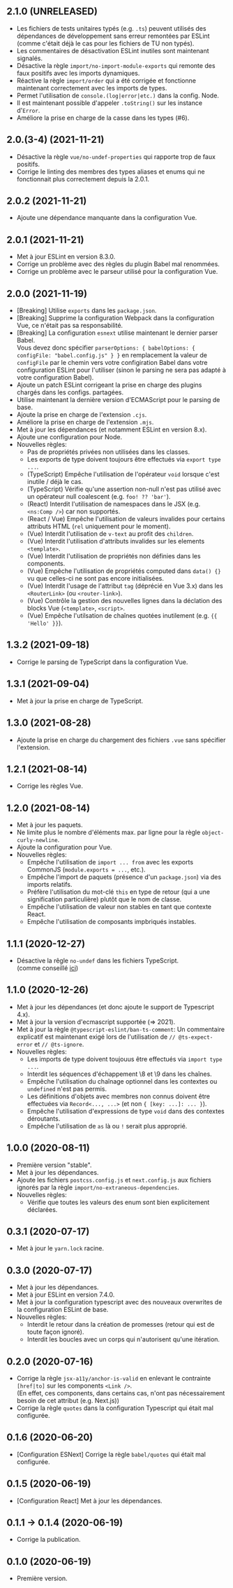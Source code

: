 ## 2.1.0 (UNRELEASED)
- Les fichiers de tests unitaires typés (e.g. `.ts`) peuvent utilisés des dépendances de développement
  sans erreur remontées par ESLint (comme c'était déjà le cas pour les fichiers de TU non typés).
- Les commentaires de désactivation ESLint inutiles sont maintenant signalés.
- Désactive la règle `import/no-import-module-exports` qui remonte des faux positifs avec les imports dynamiques.
- Réactive la règle `import/order` qui a été corrigée et fonctionne maintenant correctement avec les imports de types.
- Permet l'utilisation de `console.(log|error|etc.)` dans la config. Node.
- Il est maintenant possible d'appeler `.toString()` sur les instance d'`Error`.
- Améliore la prise en charge de la casse dans les types (#6).

## 2.0.(3-4) (2021-11-21)
- Désactive la règle `vue/no-undef-properties` qui rapporte trop de faux positifs.
- Corrige le linting des membres des types aliases et enums qui ne fonctionnait plus correctement depuis la 2.0.1.

## 2.0.2 (2021-11-21)
- Ajoute une dépendance manquante dans la configuration Vue.

## 2.0.1 (2021-11-21)
- Met à jour ESLint en version 8.3.0.
- Corrige un problème avec des règles du plugin Babel mal renommées.
- Corrige un problème avec le parseur utilisé pour la configuration Vue.

## 2.0.0 (2021-11-19)
- [Breaking] Utilise `exports` dans les `package.json`.
- [Breaking] Supprime la configuration Webpack dans la configuration Vue, ce n'était pas sa responsabilité. 
- [Breaking] La configuration `esnext` utilise maintenant le dernier parser Babel.  
  Vous devez donc spécifier `parserOptions: { babelOptions: { configFile: "babel.config.js" } }`
  en remplacement la valeur de `configFile` par le chemin vers votre configiration Babel dans votre 
  configuration ESLint pour l'utiliser (sinon le parsing ne sera pas adapté à votre configuration Babel).
- Ajoute un patch ESLint corrigeant la prise en charge des plugins chargés dans les configs. partagées.
- Utilise maintenant la dernière version d'ECMAScript pour le parsing de base.
- Ajoute la prise en charge de l'extension `.cjs`.
- Améliore la prise en charge de l'extension `.mjs`.
- Met à jour les dépendances (et notamment ESLint en version 8.x).
- Ajoute une configuration pour Node.
- Nouvelles règles:
  - Pas de propriétés privées non utilisées dans les classes.
  - Les exports de type doivent toujours être effectués via `export type ...`.
  - (TypeScript) Empêche l'utilisation de l'opérateur `void` lorsque c'est inutile / déjà le cas.
  - (TypeScript) Vérifie qu'une assertion non-null n'est pas utilisé avec un opérateur null coalescent (e.g. `foo! ?? 'bar'`).
  - (React) Interdit l'utilisation de namespaces dans le JSX (e.g. `<ns:Comp />`) car non supportés.
  - (React / Vue) Empêche l'utilisation de valeurs invalides pour certains attributs HTML (`rel` uniquement pour le moment).
  - (Vue) Interdit l'utilisation de `v-text` au profit des `children`.
  - (Vue) Interdit l'utilisation d'attributs invalides sur les elements `<template>`.
  - (Vue) Interdit l'utilisation de propriétés non définies dans les components.
  - (Vue) Empêche l'utilisation de propriétés computed dans `data() {}` vu que celles-ci ne sont pas encore initialisées.
  - (Vue) Interdit l'usage de l'attribut `tag` (déprécié en Vue 3.x) dans les `<RouterLink>` (ou `<router-link>`).
  - (Vue) Contrôle la gestion des nouvelles lignes dans la déclation des blocks Vue (`<template>`, `<script>`.
  - (Vue) Empêche l'utilsation de chaînes quotées inutilement (e.g. `{{ 'Hello' }}`).

## 1.3.2 (2021-09-18)
- Corrige le parsing de TypeScript dans la configuration Vue.

## 1.3.1 (2021-09-04)
- Met à jour la prise en charge de TypeScript.

## 1.3.0 (2021-08-28)
- Ajoute la prise en charge du chargement des fichiers `.vue` sans spécifier l'extension.

## 1.2.1 (2021-08-14)
- Corrige les règles Vue.

## 1.2.0 (2021-08-14)
- Met à jour les paquets.
- Ne limite plus le nombre d'éléments max. par ligne pour la règle `object-curly-newline`.
- Ajoute la configuration pour Vue.
- Nouvelles règles:  
  - Empêche l'utilisation de `import ... from` avec les exports CommonJS (`module.exports = ...`, etc.).
  - Empêche l'import de paquets (présence d'un `package.json`) via des imports relatifs.
  - Préfère l'utilisation du mot-clé `this` en type de retour (qui a une signification particulière) plutôt que le nom de classe.
  - Empêche l'utilisation de valeur non stables en tant que contexte React.
  - Empêche l'utilisation de composants impbriqués instables.

## 1.1.1 (2020-12-27)
- Désactive la rêgle `no-undef` dans les fichiers TypeScript.  
  (comme conseillé [ici](https://github.com/typescript-eslint/typescript-eslint/blob/master/docs/getting-started/linting/FAQ.md#i-get-errors-from-the-no-undef-rule-about-global-variables-not-being-defined-even-though-there-are-no-typescript-errors))

## 1.1.0 (2020-12-26)
- Met à jour les dépendances (et donc ajoute le support de Typescript 4.x).
- Met à jour la version d'ecmascript supportée (=> 2021).
- Met à jour la règle `@typescript-eslint/ban-ts-comment`: Un commentaire explicatif 
  est maintenant exigé lors de l'utilisation de `// @ts-expect-error` et `// @ts-ignore`.
- Nouvelles règles:
  - Les imports de type doivent toujouus être effectués via `import type ...`.
  - Interdit les séquences d'échappement \8 et \9 dans les chaînes.
  - Empêche l'utilisation du chaînage optionnel dans les contextes ou `undefined` n'est pas permis.
  - Les définitions d'objets avec membres non connus doivent être effectuées via `Record<..., ...>` (et non `{ [key: ...]: ... }`).
  - Empêche l'utilisation d'expressions de type `void` dans des contextes déroutants.
  - Empêche l'utilisation de `as` là ou `!` serait plus approprié.

## 1.0.0 (2020-08-11)
- Première version "stable".
- Met à jour les dépendances.
- Ajoute les fichiers `postcss.config.js` et `next.config.js` aux 
  fichiers ignorés par la règle `import/no-extraneous-dependencies`.
- Nouvelles règles:  
  - Vérifie que toutes les valeurs des enum sont bien explicitement déclarées.

## 0.3.1 (2020-07-17)
- Met à jour le `yarn.lock` racine.

## 0.3.0 (2020-07-17)
- Met à jour les dépendances.
- Met à jour ESLint en version 7.4.0.
- Met à jour la configuration typescript avec des nouveaux overwrites de la configuration ESLint de base.
- Nouvelles règles:  
  - Interdit le retour dans la création de promesses (retour qui est de toute façon ignoré).
  - Interdit les boucles avec un corps qui n'autorisent qu'une itération.

## 0.2.0 (2020-07-16)
- Corrige la règle `jsx-a11y/anchor-is-valid` en enlevant le contrainte `[href|to]` sur les components `<Link />`.  
  (En effet, ces components, dans certains cas, n'ont pas nécessairement besoin de cet attribut (e.g. Next.js))
- Corrige la règle `quotes` dans la configuration Typescript qui était mal configurée.

## 0.1.6 (2020-06-20)
- [Configuration ESNext] Corrige la règle `babel/quotes` qui était mal configurée.

## 0.1.5 (2020-06-19)
- [Configuration React] Met à jour les dépendances.

## 0.1.1 -> 0.1.4 (2020-06-19)
- Corrige la publication.

## 0.1.0 (2020-06-19)
- Première version.
